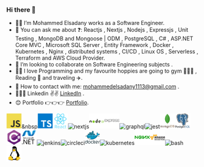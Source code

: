 ### Hi there 👋

- 🧑‍🦰 I’m Mohammed Elsadany works as a Software Engineer.
- 💬 You can ask me about ❓: Reactjs , Nextjs , Nodejs , Expressjs , Unit Testing , MongoDB and Mongoose | ODM , PostgreSQL , C# , ASP.NET Core MVC , Microsoft SQL Server , Entity Framework , Docker , Kubernetes , Nginx , distributed systems , CI/CD , Linux OS , Serverless , Terraform and AWS Cloud Provider.
- 👯 I’m looking to collaborate on Software Engineering subjects .
- 👨‍💻 I love Programming and my favourite hoppies are going to gym 🏋🏻‍♂️ , Reading 📘 and traveling ✈️.
- 📧 How to contact with  me: mohammedelsadany1113@gmail.com .
- 👨🏻‍🎓 Linkedin  ✌️✌️   [LinkedIn](https://www.linkedin.com/in/mohamed-elsadany-5ab427203) .
- 😊 Portfolio 👉👉👉 [Portfolio](https://elsadany.herokuapp.com).
 
 <img src="https://raw.githubusercontent.com/devicons/devicon/master/icons/javascript/javascript-original.svg"
    alt="javascript" width="40" height="40" />&nbsp<img src="https://raw.githubusercontent.com/devicons/devicon/master/icons/typescript/typescript-original.svg"
    alt="typescript" width="40" height="40" /><img src="https://raw.githubusercontent.com/devicons/devicon/master/icons/react/react-original-wordmark.svg" alt="react"
    width="40" height="40" /><img src="https://cdn.worldvectorlogo.com/logos/nextjs-2.svg" alt="nextjs" width="40" height="40" /><img src="https://raw.githubusercontent.com/devicons/devicon/master/icons/nodejs/nodejs-original-wordmark.svg"
    alt="nodejs" width="40" height="40" /><img src="https://raw.githubusercontent.com/devicons/devicon/master/icons/express/express-original-wordmark.svg"
    alt="express" width="40" height="40" /><img src="https://www.vectorlogo.zone/logos/graphql/graphql-icon.svg" alt="graphql" width="40" height="40" /><img src="https://www.vectorlogo.zone/logos/jestjsio/jestjsio-icon.svg" alt="jest" width="40" height="40" /><img src="https://raw.githubusercontent.com/devicons/devicon/master/icons/mongodb/mongodb-original-wordmark.svg"
    alt="mongodb" width="40" height="40" /><img src="https://raw.githubusercontent.com/devicons/devicon/master/icons/postgresql/postgresql-original-wordmark.svg"
    alt="postgresql" width="40" height="40" /><img src="https://raw.githubusercontent.com/devicons/devicon/master/icons/csharp/csharp-original.svg" alt="csharp"
    width="40" height="40" /><img src="https://raw.githubusercontent.com/devicons/devicon/master/icons/dot-net/dot-net-original-wordmark.svg"
    alt="dotnet" width="40" height="40" /><img src="https://www.vectorlogo.zone/logos/jenkins/jenkins-icon.svg" alt="jenkins" width="40" height="40" /><img src="https://www.vectorlogo.zone/logos/circleci/circleci-icon.svg" alt="circleci" width="40" height="40" /><img src="https://raw.githubusercontent.com/devicons/devicon/master/icons/docker/docker-original-wordmark.svg"
    alt="docker" width="40" height="40" /><img src="https://www.vectorlogo.zone/logos/kubernetes/kubernetes-icon.svg" alt="kubernetes" width="40" height="40" /><img src="https://raw.githubusercontent.com/devicons/devicon/master/icons/nginx/nginx-original.svg" alt="nginx"
    width="40" height="40" /><img src="https://raw.githubusercontent.com/devicons/devicon/master/icons/amazonwebservices/amazonwebservices-original-wordmark.svg"
    alt="aws" width="40" height="40" /><img src="https://www.vectorlogo.zone/logos/gnu_bash/gnu_bash-icon.svg" alt="bash" width="40" height="40" /><img src="https://raw.githubusercontent.com/devicons/devicon/master/icons/linux/linux-original.svg" alt="linux"
    width="40" height="40" />

